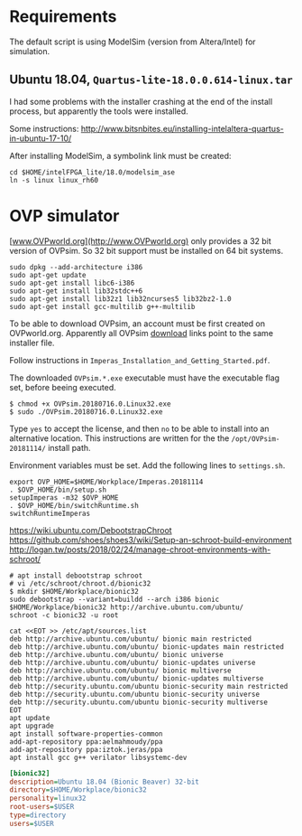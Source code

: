 # Requirements

The default script is using ModelSim (version from Altera/Intel) for simulation.

## Ubuntu 18.04, `Quartus-lite-18.0.0.614-linux.tar`

I had some problems with the installer crashing at the end of the install process,
but apparently the tools were installed.

Some instructions:
http://www.bitsnbites.eu/installing-intelaltera-quartus-in-ubuntu-17-10/

After installing ModelSim, a symbolink link must be created:
```
cd $HOME/intelFPGA_lite/18.0/modelsim_ase
ln -s linux linux_rh60
```

# OVP simulator

[www.OVPworld.org](http://www.OVPworld.org) only provides a 32 bit version of OVPsim.
So 32 bit support must be installed on 64 bit systems.

```shell
sudo dpkg --add-architecture i386
sudo apt-get update
sudo apt-get install libc6-i386
sudo apt-get install lib32stdc++6
sudo apt-get install lib32z1 lib32ncurses5 lib32bz2-1.0
sudo apt-get install gcc-multilib g++-multilib
```

To be able to download OVPsim, an account must be first created on OVPworld.org.
Apparently all OVPsim [download](http://www.ovpworld.org/dlp/) links
point to the same installer file.

Follow instructions in `Imperas_Installation_and_Getting_Started.pdf`.

The downloaded `OVPsim.*.exe` executable must have the executable flag set,
before beeing executed.

```shell
$ chmod +x OVPsim.20180716.0.Linux32.exe
$ sudo ./OVPsim.20180716.0.Linux32.exe
```

Type `yes` to accept the license,
and then `no` to be able to install into an alternative location.
This instructions are written for the the `/opt/OVPsim-20181114/` install path.

Environment variables must be set. Add the following lines to `settings.sh`.

```shell
export OVP_HOME=$HOME/Workplace/Imperas.20181114
. $OVP_HOME/bin/setup.sh
setupImperas -m32 $OVP_HOME
. $OVP_HOME/bin/switchRuntime.sh
switchRuntimeImperas
```


https://wiki.ubuntu.com/DebootstrapChroot
https://github.com/shoes/shoes3/wiki/Setup-an-schroot-build-environment
http://logan.tw/posts/2018/02/24/manage-chroot-environments-with-schroot/

```shell
# apt install debootstrap schroot
# vi /etc/schroot/chroot.d/bionic32
$ mkdir $HOME/Workplace/bionic32
sudo debootstrap --variant=buildd --arch i386 bionic $HOME/Workplace/bionic32 http://archive.ubuntu.com/ubuntu/
schroot -c bionic32 -u root
```

```
cat <<EOT >> /etc/apt/sources.list
deb http://archive.ubuntu.com/ubuntu/ bionic main restricted
deb http://archive.ubuntu.com/ubuntu/ bionic-updates main restricted
deb http://archive.ubuntu.com/ubuntu/ bionic universe
deb http://archive.ubuntu.com/ubuntu/ bionic-updates universe
deb http://archive.ubuntu.com/ubuntu/ bionic multiverse
deb http://archive.ubuntu.com/ubuntu/ bionic-updates multiverse
deb http://security.ubuntu.com/ubuntu bionic-security main restricted
deb http://security.ubuntu.com/ubuntu bionic-security universe
deb http://security.ubuntu.com/ubuntu bionic-security multiverse
EOT
apt update
apt upgrade
apt install software-properties-common
add-apt-repository ppa:aelmahmoudy/ppa
add-apt-repository ppa:iztok.jeras/ppa
apt install gcc g++ verilator libsystemc-dev

```

```ini
[bionic32]
description=Ubuntu 18.04 (Bionic Beaver) 32-bit
directory=$HOME/Workplace/bionic32
personality=linux32
root-users=$USER
type=directory
users=$USER
```

